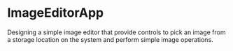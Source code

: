 # ImageEditorApp
Designing a simple image editor that provide controls to pick an image from a storage location on the system and perform simple image operations.

